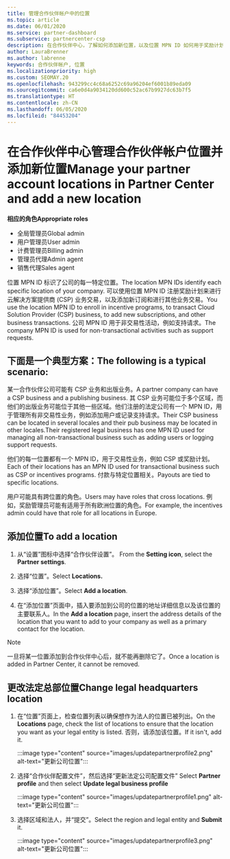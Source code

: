 ```yaml
---
title: 管理合作伙伴帐户中的位置
ms.topic: article
ms.date: 06/01/2020
ms.service: partner-dashboard
ms.subservice: partnercenter-csp
description: 在合作伙伴中心，了解如何添加新位置，以及位置 MPN ID 如何用于奖励计划、CSP 业务、订阅和其他交易。
author: LauraBrenner
ms.author: labrenne
keywords: 合作伙伴帐户, 位置
ms.localizationpriority: high
ms.custom: SEOMAY.20
ms.openlocfilehash: 943299cc4c68a6252c69a96204ef6001b89eda09
ms.sourcegitcommit: ca6e0d4a9034120dd600c52ac67b9927dc63b7f5
ms.translationtype: HT
ms.contentlocale: zh-CN
ms.lasthandoff: 06/05/2020
ms.locfileid: "84453204"
---
```

# <a name="manage-your-partner-account-locations-in-partner-center-and-add-a-new-location"></a><span data-ttu-id="cac05-104">在合作伙伴中心管理合作伙伴帐户位置并添加新位置</span><span class="sxs-lookup"><span data-stu-id="cac05-104">Manage your partner account locations in Partner Center and add a new location</span></span>

<span data-ttu-id="cac05-105">**相应的角色**</span><span class="sxs-lookup"><span data-stu-id="cac05-105">**Appropriate roles**</span></span>
- <span data-ttu-id="cac05-106">全局管理员</span><span class="sxs-lookup"><span data-stu-id="cac05-106">Global admin</span></span>
- <span data-ttu-id="cac05-107">用户管理员</span><span class="sxs-lookup"><span data-stu-id="cac05-107">User admin</span></span>
- <span data-ttu-id="cac05-108">计费管理员</span><span class="sxs-lookup"><span data-stu-id="cac05-108">Billing admin</span></span>
- <span data-ttu-id="cac05-109">管理员代理</span><span class="sxs-lookup"><span data-stu-id="cac05-109">Admin agent</span></span>
- <span data-ttu-id="cac05-110">销售代理</span><span class="sxs-lookup"><span data-stu-id="cac05-110">Sales agent</span></span>

<span data-ttu-id="cac05-111">位置 MPN ID 标识了公司的每一特定位置。</span><span class="sxs-lookup"><span data-stu-id="cac05-111">The location MPN IDs identify each specific location of your company.</span></span> <span data-ttu-id="cac05-112">可以使用位置 MPN ID 注册奖励计划来进行云解决方案提供商 (CSP) 业务交易，以及添加新订阅和进行其他业务交易。</span><span class="sxs-lookup"><span data-stu-id="cac05-112">You use the location MPN ID to enroll in incentive programs, to transact Cloud Solution Provider (CSP) business, to add new subscriptions, and other business transactions.</span></span> <span data-ttu-id="cac05-113">公司 MPN ID 用于非交易性活动，例如支持请求。</span><span class="sxs-lookup"><span data-stu-id="cac05-113">The company MPN ID is used for non-transactional activities such as support requests.</span></span>

## <a name="the-following-is-a-typical-scenario"></a><span data-ttu-id="cac05-114">下面是一个典型方案：</span><span class="sxs-lookup"><span data-stu-id="cac05-114">The following is a typical scenario:</span></span>

<span data-ttu-id="cac05-115">某一合作伙伴公司可能有 CSP 业务和出版业务。</span><span class="sxs-lookup"><span data-stu-id="cac05-115">A partner company can have a CSP business and a publishing business.</span></span> <span data-ttu-id="cac05-116">其 CSP 业务可能位于多个区域，而他们的出版业务可能位于其他一些区域。他们注册的法定公司有一个 MPN ID，用于管理所有非交易性业务，例如添加用户或记录支持请求。</span><span class="sxs-lookup"><span data-stu-id="cac05-116">Their CSP business can be located in several locales and their pub business may be located in other locales.Their registered legal business has one MPN ID used for managing all non-transactional business such as adding users or logging support requests.</span></span>


<span data-ttu-id="cac05-117">他们的每一位置都有一个 MPN ID，用于交易性业务，例如 CSP 或奖励计划。</span><span class="sxs-lookup"><span data-stu-id="cac05-117">Each of their locations has an MPN ID used for transactional business such as CSP or incentives programs.</span></span> <span data-ttu-id="cac05-118">付款与特定位置相关。</span><span class="sxs-lookup"><span data-stu-id="cac05-118">Payouts are tied to specific locations.</span></span>

<span data-ttu-id="cac05-119">用户可能具有跨位置的角色。</span><span class="sxs-lookup"><span data-stu-id="cac05-119">Users may have roles that cross locations.</span></span> <span data-ttu-id="cac05-120">例如，奖励管理员可能有适用于所有欧洲位置的角色。</span><span class="sxs-lookup"><span data-stu-id="cac05-120">For example, the incentives admin could have that role for all locations in Europe.</span></span>

## <a name="to-add-a-location"></a><span data-ttu-id="cac05-121">添加位置</span><span class="sxs-lookup"><span data-stu-id="cac05-121">To add a location</span></span>

1. <span data-ttu-id="cac05-122">从“设置”图标中选择“合作伙伴设置”。 </span><span class="sxs-lookup"><span data-stu-id="cac05-122">From the **Setting icon**, select the **Partner settings**.</span></span>

2. <span data-ttu-id="cac05-123">选择“位置”。</span><span class="sxs-lookup"><span data-stu-id="cac05-123">Select **Locations.**</span></span>

3. <span data-ttu-id="cac05-124">选择“添加位置”。</span><span class="sxs-lookup"><span data-stu-id="cac05-124">Select **Add a location**.</span></span>  

4. <span data-ttu-id="cac05-125">在“添加位置”页面中，插入要添加到公司的位置的地址详细信息以及该位置的主要联系人。</span><span class="sxs-lookup"><span data-stu-id="cac05-125">In the **Add a location** page, insert the address details of the location that you want to add to your company as well as a primary contact for the location.</span></span>

> [!NOTE]
> <span data-ttu-id="cac05-126">一旦将某一位置添加到合作伙伴中心后，就不能再删除它了。</span><span class="sxs-lookup"><span data-stu-id="cac05-126">Once a location is added in Partner Center, it cannot be removed.</span></span>

## <a name="change-legal-headquarters-location"></a><span data-ttu-id="cac05-127">更改法定总部位置</span><span class="sxs-lookup"><span data-stu-id="cac05-127">Change legal headquarters location</span></span>

1. <span data-ttu-id="cac05-128">在“位置”页面上，检查位置列表以确保想作为法人的位置已被列出。</span><span class="sxs-lookup"><span data-stu-id="cac05-128">On the **Locations** page, check the list of locations to ensure that the location you want as your legal entity is listed.</span></span> <span data-ttu-id="cac05-129">否则，请添加该位置。</span><span class="sxs-lookup"><span data-stu-id="cac05-129">If it isn't, add it.</span></span>

   :::image type="content" source="images/updatepartnerprofile2.png" alt-text="更新公司位置":::

2. <span data-ttu-id="cac05-131">选择“合作伙伴配置文件”，然后选择“更新法定公司配置文件” </span><span class="sxs-lookup"><span data-stu-id="cac05-131">Select **Partner profile** and then select **Update legal business profile**</span></span>

   :::image type="content" source="images/updatepartnerprofile1.png" alt-text="更新公司位置":::

3. <span data-ttu-id="cac05-133">选择区域和法人，并“提交”。</span><span class="sxs-lookup"><span data-stu-id="cac05-133">Select the region and legal entity and **Submit** it.</span></span>

   :::image type="content" source="images/updatepartnerprofile3.png" alt-text="更新公司位置":::
